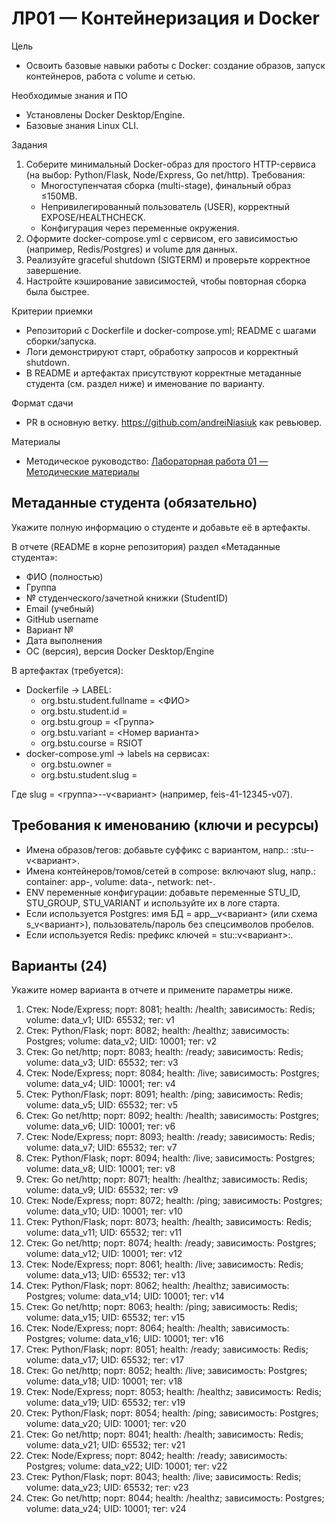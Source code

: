 # ЛР01 — Контейнеризация и Docker

Цель
- Освоить базовые навыки работы с Docker: создание образов, запуск контейнеров, работа с volume и сетью.

Необходимые знания и ПО
- Установлены Docker Desktop/Engine.
- Базовые знания Linux CLI.

Задания
1) Соберите минимальный Docker-образ для простого HTTP-сервиса (на выбор: Python/Flask, Node/Express, Go net/http). Требования:
   - Многоступенчатая сборка (multi-stage), финальный образ ≤150MB.
   - Непривилегированный пользователь (USER), корректный EXPOSE/HEALTHCHECK.
   - Конфигурация через переменные окружения.
2) Оформите docker-compose.yml c сервисом, его зависимостью (например, Redis/Postgres) и volume для данных.
3) Реализуйте graceful shutdown (SIGTERM) и проверьте корректное завершение.
4) Настройте кэширование зависимостей, чтобы повторная сборка была быстрее.


Критерии приемки
- Репозиторий с Dockerfile и docker-compose.yml; README с шагами сборки/запуска.
- Логи демонстрируют старт, обработку запросов и корректный shutdown.
 - В README и артефактах присутствуют корректные метаданные студента (см. раздел ниже) и именование по варианту.
 
Формат сдачи
- PR в основную ветку. https://github.com/andreiNiasiuk как ревьювер.

Материалы
- Методическое руководство: [Лабораторная работа 01 — Методические материалы](./Лабораторная_работа_01_Методические_материалы.md)

## Метаданные студента (обязательно)
Укажите полную информацию о студенте и добавьте её в артефакты.

В отчете (README в корне репозитория) раздел «Метаданные студента»:
- ФИО (полностью)
- Группа
- № студенческого/зачетной книжки (StudentID)
- Email (учебный)
- GitHub username
- Вариант №
- Дата выполнения
- ОС (версия), версия Docker Desktop/Engine

В артефактах (требуется):
- Dockerfile → LABEL:
   - org.bstu.student.fullname = <ФИО>
   - org.bstu.student.id = <StudentID>
   - org.bstu.group = <Группа>
   - org.bstu.variant = <Номер варианта>
   - org.bstu.course = RSIOT
- docker-compose.yml → labels на сервисах:
   - org.bstu.owner = <GitHub username>
   - org.bstu.student.slug = <slug>

Где slug = <группа>-<StudentID>-v<вариант> (например, feis-41-12345-v07).

## Требования к именованию (ключи и ресурсы)
- Имена образов/тегов: добавьте суффикс с вариантом, напр.: :stu-<StudentID>-v<вариант>.
- Имена контейнеров/томов/сетей в compose: включают slug, напр.: container: app-<slug>, volume: data-<slug>, network: net-<slug>.
- ENV переменные конфигурации: добавьте переменные STU_ID, STU_GROUP, STU_VARIANT и используйте их в логе старта.
- Если используется Postgres: имя БД = app_<StudentID>_v<вариант> (или схема s<StudentID>_v<вариант>), пользователь/пароль без спецсимволов пробелов.
- Если используется Redis: префикс ключей = stu:<StudentID>:v<вариант>:<entity>.

## Варианты (24)
Укажите номер варианта в отчете и примените параметры ниже.

1) Стек: Node/Express; порт: 8081; health: /health; зависимость: Redis; volume: data_v1; UID: 65532; тег: v1
2) Стек: Python/Flask; порт: 8082; health: /healthz; зависимость: Postgres; volume: data_v2; UID: 10001; тег: v2
3) Стек: Go net/http; порт: 8083; health: /ready; зависимость: Redis; volume: data_v3; UID: 65532; тег: v3
4) Стек: Node/Express; порт: 8084; health: /live; зависимость: Postgres; volume: data_v4; UID: 10001; тег: v4
5) Стек: Python/Flask; порт: 8091; health: /ping; зависимость: Redis; volume: data_v5; UID: 65532; тег: v5
6) Стек: Go net/http; порт: 8092; health: /health; зависимость: Postgres; volume: data_v6; UID: 10001; тег: v6
7) Стек: Node/Express; порт: 8093; health: /ready; зависимость: Redis; volume: data_v7; UID: 65532; тег: v7
8) Стек: Python/Flask; порт: 8094; health: /live; зависимость: Postgres; volume: data_v8; UID: 10001; тег: v8
9) Стек: Go net/http; порт: 8071; health: /healthz; зависимость: Redis; volume: data_v9; UID: 65532; тег: v9
10) Стек: Node/Express; порт: 8072; health: /ping; зависимость: Postgres; volume: data_v10; UID: 10001; тег: v10
11) Стек: Python/Flask; порт: 8073; health: /health; зависимость: Redis; volume: data_v11; UID: 65532; тег: v11
12) Стек: Go net/http; порт: 8074; health: /ready; зависимость: Postgres; volume: data_v12; UID: 10001; тег: v12
13) Стек: Node/Express; порт: 8061; health: /live; зависимость: Redis; volume: data_v13; UID: 65532; тег: v13
14) Стек: Python/Flask; порт: 8062; health: /healthz; зависимость: Postgres; volume: data_v14; UID: 10001; тег: v14
15) Стек: Go net/http; порт: 8063; health: /ping; зависимость: Redis; volume: data_v15; UID: 65532; тег: v15
16) Стек: Node/Express; порт: 8064; health: /health; зависимость: Postgres; volume: data_v16; UID: 10001; тег: v16
17) Стек: Python/Flask; порт: 8051; health: /ready; зависимость: Redis; volume: data_v17; UID: 65532; тег: v17
18) Стек: Go net/http; порт: 8052; health: /live; зависимость: Postgres; volume: data_v18; UID: 10001; тег: v18
19) Стек: Node/Express; порт: 8053; health: /healthz; зависимость: Redis; volume: data_v19; UID: 65532; тег: v19
20) Стек: Python/Flask; порт: 8054; health: /ping; зависимость: Postgres; volume: data_v20; UID: 10001; тег: v20
21) Стек: Go net/http; порт: 8041; health: /health; зависимость: Redis; volume: data_v21; UID: 65532; тег: v21
22) Стек: Node/Express; порт: 8042; health: /ready; зависимость: Postgres; volume: data_v22; UID: 10001; тег: v22
23) Стек: Python/Flask; порт: 8043; health: /live; зависимость: Redis; volume: data_v23; UID: 65532; тег: v23
24) Стек: Go net/http; порт: 8044; health: /healthz; зависимость: Postgres; volume: data_v24; UID: 10001; тег: v24
